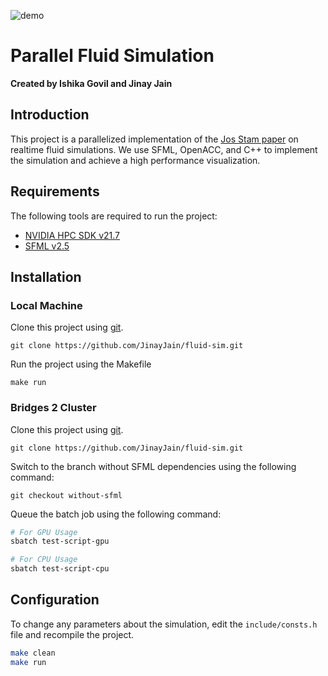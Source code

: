 ![demo](sim-demo.gif)

# Parallel Fluid Simulation

**Created by Ishika Govil and Jinay Jain**

## Introduction

This project is a parallelized implementation of the [Jos Stam paper](http://graphics.cs.cmu.edu/nsp/course/15-464/Fall09/papers/StamFluidforGames.pdf) on realtime fluid simulations. We use SFML, OpenACC, and C++ to implement the simulation and achieve a high performance visualization.

## Requirements

The following tools are required to run the project:

- [NVIDIA HPC SDK v21.7](https://developer.nvidia.com/hpc-sdk)
- [SFML v2.5](http://www.sfml-dev.org/download.php)

## Installation

### Local Machine

Clone this project using [git](https://git-scm.com/).

```
git clone https://github.com/JinayJain/fluid-sim.git
```

Run the project using the Makefile

```
make run
```

### Bridges 2 Cluster

Clone this project using [git](https://git-scm.com/).

```
git clone https://github.com/JinayJain/fluid-sim.git
```

Switch to the branch without SFML dependencies using the following command:

```
git checkout without-sfml
```

Queue the batch job using the following command:

```bash
# For GPU Usage
sbatch test-script-gpu

# For CPU Usage
sbatch test-script-cpu
```

## Configuration

To change any parameters about the simulation, edit the `include/consts.h` file and recompile the project.

```bash
make clean
make run
```
